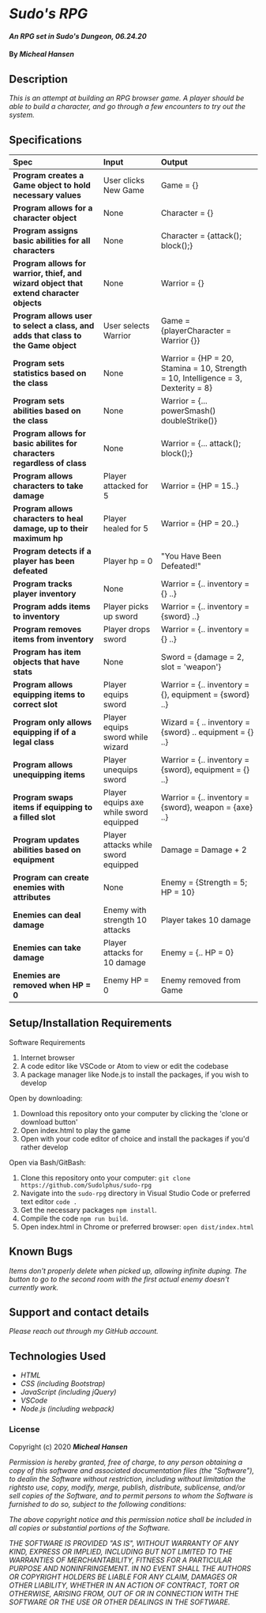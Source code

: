 # _Sudo's RPG_

#### _An RPG set in Sudo's Dungeon, 06.24.20_

#### By _**Micheal Hansen**_

## Description

_This is an attempt at building an RPG browser game. A player should be able to build a character, and go through a few encounters to try out the system._

## Specifications

| Spec | Input | Output |
| :-------------     | :------------- | :------------- |
| **Program creates a Game object to hold necessary values** | User clicks New Game | Game = {} |
| **Program allows for a character object** | None | Character = {} |
| **Program assigns basic abilities for all characters** | None | Character = {attack(); block();} |
| **Program allows for warrior, thief, and wizard object that extend character objects** | None | Warrior = {} |
| **Program allows user to select a class, and adds that class to the Game object** | User selects Warrior | Game = {playerCharacter = Warrior {}} |
| **Program sets statistics based on the class** | None | Warrior = {HP = 20, Stamina = 10, Strength = 10, Intelligence = 3, Dexterity = 8} |
| **Program sets abilities based on the class** | None | Warrior = {... powerSmash() doubleStrike()} |
| **Program allows for basic abilites for characters regardless of class** | None | Warrior = {... attack(); block();} |
| **Program allows characters to take damage** | Player attacked for 5 | Warrior = {HP = 15..} |
| **Program allows characters to heal damage, up to their maximum hp** | Player healed for 5 | Warrior = {HP = 20..}|
| **Program detects if a player has been defeated** | Player hp = 0 | "You Have Been Defeated!" |
| **Program tracks player inventory** | None | Warrior = {.. inventory = {} ..} |
| **Program adds items to inventory** | Player picks up sword | Warrior = {.. inventory = {sword} ..} |
| **Program removes items from inventory** | Player drops sword | Warrior = {.. inventory = {} ..} |
| **Program has item objects that have stats** | None | Sword = {damage = 2, slot = 'weapon'} |
| **Program allows equipping items to correct slot** | Player equips sword | Warrior = {.. inventory = {}, equipment = {sword} ..} |
| **Program only allows equipping if of a legal class** | Player equips sword while wizard | Wizard = { .. inventory = {sword} .. equipment = {} ..} |
| **Program allows unequipping items** | Player unequips sword | Warrior = {.. inventory = {sword}, equipment = {} ..} |
| **Program swaps items if equipping to a filled slot** | Player equips axe while sword equipped | Warrior = {.. inventory = {sword}, weapon = {axe} ..} |
| **Program updates abilities based on equipment** | Player attacks while sword equipped | Damage = Damage + 2 |
| **Program can create enemies with attributes** | None | Enemy = {Strength = 5; HP = 10} |
| **Enemies can deal damage** | Enemy with strength 10 attacks | Player takes 10 damage |
| **Enemies can take damage** | Player attacks for 10 damage | Enemy = {.. HP = 0} |
| **Enemies are removed when HP = 0** | Enemy HP = 0 | Enemy removed from Game |

## Setup/Installation Requirements

Software Requirements
1. Internet browser
2. A code editor like VSCode or Atom to view or edit the codebase
3. A package manager like Node.js to install the packages, if you wish to develop

Open by downloading:
1. Download this repository onto your computer by clicking the 'clone or download button'
2. Open index.html to play the game
3. Open with your code editor of choice and install the packages if you'd rather develop

Open via Bash/GitBash:
1. Clone this repository onto your computer:
`git clone https://github.com/Sudolphus/sudo-rpg`
2. Navigate into the `sudo-rpg` directory in Visual Studio Code or preferred text editor
`code .`
3. Get the necessary packages `npm install`.
4. Compile the code `npm run build`.
5. Open index.html in Chrome or preferred browser:
`open dist/index.html`

## Known Bugs

_Items don't properly delete when picked up, allowing infinite duping. The button to go to the second room with the first actual enemy doesn't currently work._

## Support and contact details

_Please reach out through my GitHub account._

## Technologies Used

* _HTML_
* _CSS (including Bootstrap)_
* _JavaScript (including jQuery)_
* _VSCode_
* _Node.js (including webpack)_

### License

Copyright (c) 2020 **_Micheal Hansen_**

_Permission is hereby granted, free of charge, to any person obtaining a copy of this software and associated documentation files (the "Software"), to dealin the Software without restriction, including without limitation the rightsto use, copy, modify, merge, publish, distribute, sublicense, and/or sell copies of the Software, and to permit persons to whom the Software is furnished to do so, subject to the following conditions:_

_The above copyright notice and this permission notice shall be included in all copies or substantial portions of the Software._

_THE SOFTWARE IS PROVIDED "AS IS", WITHOUT WARRANTY OF ANY KIND, EXPRESS OR IMPLIED, INCLUDING BUT NOT LIMITED TO THE WARRANTIES OF MERCHANTABILITY, FITNESS FOR A PARTICULAR PURPOSE AND NONINFRINGEMENT. IN NO EVENT SHALL THE AUTHORS OR COPYRIGHT HOLDERS BE LIABLE FOR ANY CLAIM, DAMAGES OR OTHER LIABILITY, WHETHER IN AN ACTION OF CONTRACT, TORT OR OTHERWISE, ARISING FROM, OUT OF OR IN CONNECTION WITH THE SOFTWARE OR THE USE OR OTHER DEALINGS IN THE SOFTWARE._